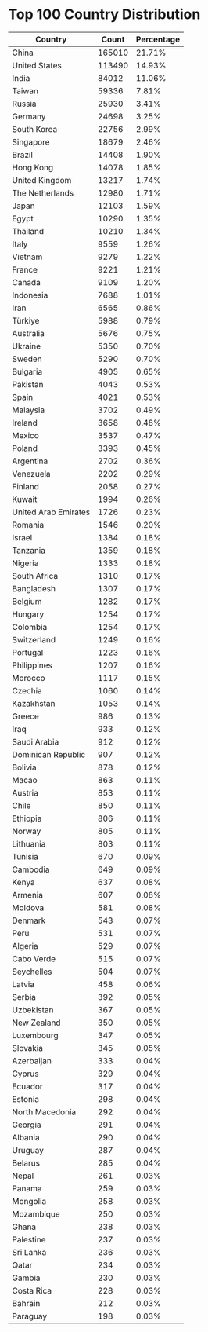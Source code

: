 # Top 100 Country Distribution
| Country | Count | Percentage |
|----|----|----|
| China | 165010 | 21.71% |
| United States | 113490 | 14.93% |
| India | 84012 | 11.06% |
| Taiwan | 59336 | 7.81% |
| Russia | 25930 | 3.41% |
| Germany | 24698 | 3.25% |
| South Korea | 22756 | 2.99% |
| Singapore | 18679 | 2.46% |
| Brazil | 14408 | 1.90% |
| Hong Kong | 14078 | 1.85% |
| United Kingdom | 13217 | 1.74% |
| The Netherlands | 12980 | 1.71% |
| Japan | 12103 | 1.59% |
| Egypt | 10290 | 1.35% |
| Thailand | 10210 | 1.34% |
| Italy | 9559 | 1.26% |
| Vietnam | 9279 | 1.22% |
| France | 9221 | 1.21% |
| Canada | 9109 | 1.20% |
| Indonesia | 7688 | 1.01% |
| Iran | 6565 | 0.86% |
| Türkiye | 5988 | 0.79% |
| Australia | 5676 | 0.75% |
| Ukraine | 5350 | 0.70% |
| Sweden | 5290 | 0.70% |
| Bulgaria | 4905 | 0.65% |
| Pakistan | 4043 | 0.53% |
| Spain | 4021 | 0.53% |
| Malaysia | 3702 | 0.49% |
| Ireland | 3658 | 0.48% |
| Mexico | 3537 | 0.47% |
| Poland | 3393 | 0.45% |
| Argentina | 2702 | 0.36% |
| Venezuela | 2202 | 0.29% |
| Finland | 2058 | 0.27% |
| Kuwait | 1994 | 0.26% |
| United Arab Emirates | 1726 | 0.23% |
| Romania | 1546 | 0.20% |
| Israel | 1384 | 0.18% |
| Tanzania | 1359 | 0.18% |
| Nigeria | 1333 | 0.18% |
| South Africa | 1310 | 0.17% |
| Bangladesh | 1307 | 0.17% |
| Belgium | 1282 | 0.17% |
| Hungary | 1254 | 0.17% |
| Colombia | 1254 | 0.17% |
| Switzerland | 1249 | 0.16% |
| Portugal | 1223 | 0.16% |
| Philippines | 1207 | 0.16% |
| Morocco | 1117 | 0.15% |
| Czechia | 1060 | 0.14% |
| Kazakhstan | 1053 | 0.14% |
| Greece | 986 | 0.13% |
| Iraq | 933 | 0.12% |
| Saudi Arabia | 912 | 0.12% |
| Dominican Republic | 907 | 0.12% |
| Bolivia | 878 | 0.12% |
| Macao | 863 | 0.11% |
| Austria | 853 | 0.11% |
| Chile | 850 | 0.11% |
| Ethiopia | 806 | 0.11% |
| Norway | 805 | 0.11% |
| Lithuania | 803 | 0.11% |
| Tunisia | 670 | 0.09% |
| Cambodia | 649 | 0.09% |
| Kenya | 637 | 0.08% |
| Armenia | 607 | 0.08% |
| Moldova | 581 | 0.08% |
| Denmark | 543 | 0.07% |
| Peru | 531 | 0.07% |
| Algeria | 529 | 0.07% |
| Cabo Verde | 515 | 0.07% |
| Seychelles | 504 | 0.07% |
| Latvia | 458 | 0.06% |
| Serbia | 392 | 0.05% |
| Uzbekistan | 367 | 0.05% |
| New Zealand | 350 | 0.05% |
| Luxembourg | 347 | 0.05% |
| Slovakia | 345 | 0.05% |
| Azerbaijan | 333 | 0.04% |
| Cyprus | 329 | 0.04% |
| Ecuador | 317 | 0.04% |
| Estonia | 298 | 0.04% |
| North Macedonia | 292 | 0.04% |
| Georgia | 291 | 0.04% |
| Albania | 290 | 0.04% |
| Uruguay | 287 | 0.04% |
| Belarus | 285 | 0.04% |
| Nepal | 261 | 0.03% |
| Panama | 259 | 0.03% |
| Mongolia | 258 | 0.03% |
| Mozambique | 250 | 0.03% |
| Ghana | 238 | 0.03% |
| Palestine | 237 | 0.03% |
| Sri Lanka | 236 | 0.03% |
| Qatar | 234 | 0.03% |
| Gambia | 230 | 0.03% |
| Costa Rica | 228 | 0.03% |
| Bahrain | 212 | 0.03% |
| Paraguay | 198 | 0.03% |
